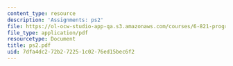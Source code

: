```yaml
---
content_type: resource
description: 'Assignments: ps2'
file: https://ol-ocw-studio-app-qa.s3.amazonaws.com/courses/6-821-programming-languages-fall-2002/7dfa4dc272b272251c0276ed15bec6f2_ps2.pdf
file_type: application/pdf
resourcetype: Document
title: ps2.pdf
uid: 7dfa4dc2-72b2-7225-1c02-76ed15bec6f2
---
```

